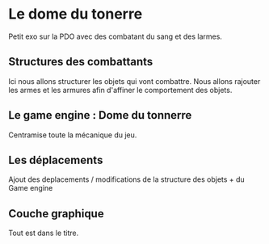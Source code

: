 # Le dome du tonerre
Petit exo sur la PDO avec des combatant du sang et des larmes.

## Structures des combattants

Ici nous allons structurer les objets qui vont combattre.
Nous allons rajouter les armes et les armures afin d'affiner le comportement des objets.

## Le game engine : Dome du tonnerre

Centramise toute la mécanique du jeu.

## Les déplacements

Ajout des deplacements / modifications de la structure des objets + du Game engine

## Couche graphique

Tout est dans le titre.